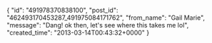  {
   "id": "491978370838100",
   "post_id": "462493170453287_491975084171762",
   "from_name": "Gail Marie",
   "message": "Dang! ok then, let's see where this takes me lol",
   "created_time": "2013-03-14T00:43:32+0000"
 }
